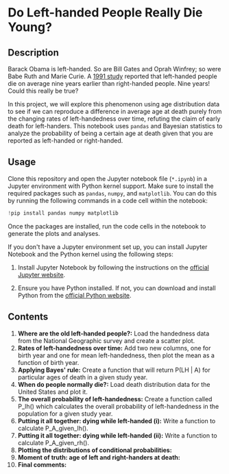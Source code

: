 # Do Left-handed People Really Die Young?
## Description
Barack Obama is left-handed. So are Bill Gates and Oprah Winfrey; so were Babe Ruth and Marie Curie. A [1991 study](https://www.nejm.org/doi/full/10.1056/NEJM199104043241418) reported that left-handed people die on average nine years earlier than right-handed people. Nine years! Could this really be true?

In this project, we will explore this phenomenon using age distribution data to see if we can reproduce a difference in average age at death purely from the changing rates of left-handedness over time, refuting the claim of early death for left-handers. This notebook uses `pandas` and Bayesian statistics to analyze the probability of being a certain age at death given that you are reported as left-handed or right-handed.
## Usage
Clone this repository and open the Jupyter notebook file (`*.ipynb`) in a Jupyter environment with Python kernel support. Make sure to install the required packages such as `pandas`, `numpy`, and `matplotlib`. You can do this by running the following commands in a code cell within the notebook:
```python
!pip install pandas numpy matplotlib 
```
Once the packages are installed, run the code cells in the notebook to generate the plots and analyses.

If you don't have a Jupyter environment set up, you can install Jupyter Notebook and the Python kernel using the following steps:

1. Install Jupyter Notebook by following the instructions on the [official Jupyter website](https://jupyter.org/install).

2. Ensure you have Python installed. If not, you can download and install Python from the [official Python website](https://www.python.org/downloads/).
## Contents
1. **Where are the old left-handed people?:** Load the handedness data from the National Geographic survey and create a scatter plot.
2. **Rates of left-handedness over time:** Add two new columns, one for birth year and one for mean left-handedness, then plot the mean as a function of birth year.
3. **Applying Bayes' rule:** Create a function that will return P(LH | A) for particular ages of death in a given study year.
4. **When do people normally die?:** Load death distribution data for the United States and plot it.
5. **The overall probability of left-handedness:** Create a function called P_lh() which calculates the overall probability of left-handedness in the population for a given study year.
6. **Putting it all together: dying while left-handed (i):** Write a function to calculate P_A_given_lh().
7. **Putting it all together: dying while left-handed (ii):** Write a function to calculate P_A_given_rh().
8. **Plotting the distributions of conditional probabilities:**
9. **Moment of truth: age of left and right-handers at death:**
10. **Final comments:**